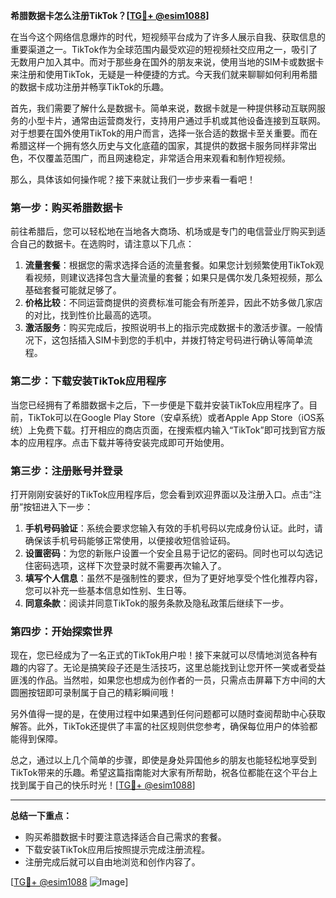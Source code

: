 **希腊数据卡怎么注册TikTok？[[TG💪+ @esim1088](https://t.me/s/esim1088)]**

在当今这个网络信息爆炸的时代，短视频平台成为了许多人展示自我、获取信息的重要渠道之一。TikTok作为全球范围内最受欢迎的短视频社交应用之一，吸引了无数用户加入其中。而对于那些身在国外的朋友来说，使用当地的SIM卡或数据卡来注册和使用TikTok，无疑是一种便捷的方式。今天我们就来聊聊如何利用希腊的数据卡成功注册并畅享TikTok的乐趣。

首先，我们需要了解什么是数据卡。简单来说，数据卡就是一种提供移动互联网服务的小型卡片，通常由运营商发行，支持用户通过手机或其他设备连接到互联网。对于想要在国外使用TikTok的用户而言，选择一张合适的数据卡至关重要。而在希腊这样一个拥有悠久历史与文化底蕴的国家，其提供的数据卡服务同样非常出色，不仅覆盖范围广，而且网速稳定，非常适合用来观看和制作短视频。

那么，具体该如何操作呢？接下来就让我们一步步来看一看吧！

### 第一步：购买希腊数据卡

前往希腊后，您可以轻松地在当地各大商场、机场或是专门的电信营业厅购买到适合自己的数据卡。在选购时，请注意以下几点：

1. **流量套餐**：根据您的需求选择合适的流量套餐。如果您计划频繁使用TikTok观看视频，则建议选择包含大量流量的套餐；如果只是偶尔发几条短视频，那么基础套餐可能就足够了。
2. **价格比较**：不同运营商提供的资费标准可能会有所差异，因此不妨多做几家店的对比，找到性价比最高的选项。
3. **激活服务**：购买完成后，按照说明书上的指示完成数据卡的激活步骤。一般情况下，这包括插入SIM卡到您的手机中，并拨打特定号码进行确认等简单流程。

### 第二步：下载安装TikTok应用程序

当您已经拥有了希腊数据卡之后，下一步便是下载并安装TikTok应用程序了。目前，TikTok可以在Google Play Store（安卓系统）或者Apple App Store（iOS系统）上免费下载。打开相应的商店页面，在搜索框内输入“TikTok”即可找到官方版本的应用程序。点击下载并等待安装完成即可开始使用。

### 第三步：注册账号并登录

打开刚刚安装好的TikTok应用程序后，您会看到欢迎界面以及注册入口。点击“注册”按钮进入下一步：

1. **手机号码验证**：系统会要求您输入有效的手机号码以完成身份认证。此时，请确保该手机号码能够正常使用，以便接收短信验证码。
2. **设置密码**：为您的新账户设置一个安全且易于记忆的密码。同时也可以勾选记住密码选项，这样下次登录时就不需要再次输入了。
3. **填写个人信息**：虽然不是强制性的要求，但为了更好地享受个性化推荐内容，您可以补充一些基本信息如性别、生日等。
4. **同意条款**：阅读并同意TikTok的服务条款及隐私政策后继续下一步。

### 第四步：开始探索世界

现在，您已经成为了一名正式的TikTok用户啦！接下来就可以尽情地浏览各种有趣的内容了。无论是搞笑段子还是生活技巧，这里总能找到让您开怀一笑或者受益匪浅的作品。当然啦，如果您也想成为创作者的一员，只需点击屏幕下方中间的大圆圈按钮即可录制属于自己的精彩瞬间哦！

另外值得一提的是，在使用过程中如果遇到任何问题都可以随时查阅帮助中心获取解答。此外，TikTok还提供了丰富的社区规则供您参考，确保每位用户的体验都能得到保障。

总之，通过以上几个简单的步骤，即使是身处异国他乡的朋友也能轻松地享受到TikTok带来的乐趣。希望这篇指南能对大家有所帮助，祝各位都能在这个平台上找到属于自己的快乐时光！[[TG💪+ @esim1088](https://t.me/s/esim1088)]

---

**总结一下重点：**
- 购买希腊数据卡时要注意选择适合自己需求的套餐。
- 下载安装TikTok应用后按照提示完成注册流程。
- 注册完成后就可以自由地浏览和创作内容了。

[[TG💪+ @esim1088](https://t.me/s/esim1088) ![Image](https://i.postimg.cc/4NQfJmqS/Snipaste-2025-05-13-00-14-12.png)]